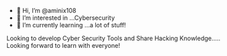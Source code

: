 - 👋 Hi, I’m @aminix108
- 👀 I’m interested in ...Cybersecurity
- 🌱 I’m currently learning ...a lot of stuff!

<!---
aminix108/aminix108 is a ✨ special ✨ repository because its `README.md` (this file) appears on your GitHub profile.
You can click the Preview link to take a look at your changes.
--->
Looking to develop Cyber Security Tools and Share Hacking Knowledge..... Looking forward to learn with everyone!
